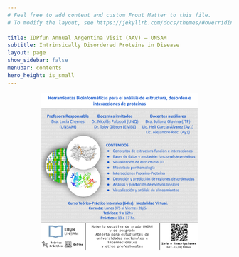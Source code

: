 ```yaml
---
# Feel free to add content and custom Front Matter to this file.
# To modify the layout, see https://jekyllrb.com/docs/themes/#overriding-theme-defaults

title: IDPfun Annual Argentina Visit (AAV) – UNSAM
subtitle: Intrinsically Disordered Proteins in Disease
layout: page
show_sidebar: false
menubar: contents
hero_height: is_small
---
```


<p style="text-align:center">
<img src="./img/2022_Estructural_Flyer_Difusion_Cuadrado.png" alt="UniProt Homepage" style="max-width:70%">
</p>

<!---
{% include notification.html message="This resource is not available yet." %}
--->